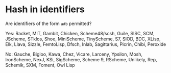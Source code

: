 # Hash in identifiers

Are identifiers of the form `a#b` permitted?

Yes:  Racket, MIT, Gambit, Chicken, Scheme48/scsh, Guile, SISC, SCM, JScheme, STklos, Shoe, MiniScheme, TinyScheme, S7, SIOD, BDC, XLisp, Elk, Llava, Sizzle, FemtoLisp, Dfsch, Inlab, Sagittarius, Picrin, Chibi, Peroxide

No: Gauche, Bigloo, Kawa, Chez, Vicare, Larceny, Ypsilon, Mosh, IronScheme, NexJ, KSi, SigScheme, Scheme 9, RScheme, Unlikely, Rep, Schemik, SXM, Foment, Owl Lisp
